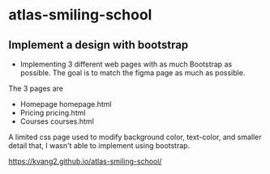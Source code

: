 # atlas-smiling-school

## Implement a design with bootstrap
 - Implementing 3 different web pages with as much Bootstrap as possible. The goal is to match the figma page as much as possible.

 The 3 pages are 
 - Homepage homepage.html
 - Pricing pricing.html
 - Courses courses.html

A limited css page used to modify background color, text-color, and smaller detail that, I wasn't able to implement using bootstrap.

https://kvang2.github.io/atlas-smiling-school/
